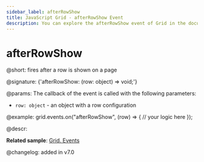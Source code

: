 ```yaml
---
sidebar_label: afterRowShow
title: JavaScript Grid - afterRowShow Event 
description: You can explore the afterRowShow event of Grid in the documentation of the DHTMLX JavaScript UI library. Browse developer guides and API reference, try out code examples and live demos, and download a free 30-day evaluation version of DHTMLX Suite.
---
```


# afterRowShow

@short: fires after a row is shown on a page

@signature: {'afterRowShow: (row: object) => void;'}

@params:
The callback of the event is called with the following parameters:

- `row: object` - an object with a row configuration

@example:
grid.events.on("afterRowShow", (row) => {
    // your logic here
});

@descr:

**Related sample**: [Grid. Events](https://snippet.dhtmlx.com/9zeyp4ds)

@changelog: added in v7.0

